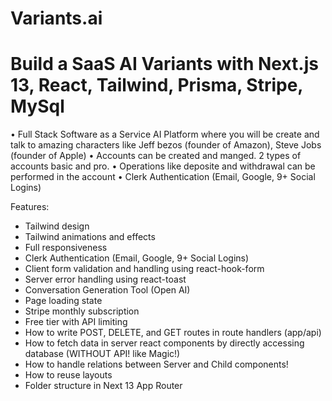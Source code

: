 # Variants.ai
# Build a SaaS AI Variants with Next.js 13, React, Tailwind, Prisma, Stripe, MySql

• Full Stack Software as a Service AI Platform where you will be create and talk to amazing characters like Jeff
  bezos (founder of Amazon), Steve Jobs (founder of Apple)
• Accounts can be created and manged. 2 types of accounts basic and pro.
• Operations like deposite and withdrawal can be performed in the account
• Clerk Authentication (Email, Google, 9+ Social Logins)

Features:

- Tailwind design
- Tailwind animations and effects
- Full responsiveness
- Clerk Authentication (Email, Google, 9+ Social Logins)
- Client form validation and handling using react-hook-form
- Server error handling using react-toast
- Conversation Generation Tool (Open AI)
- Page loading state
- Stripe monthly subscription
- Free tier with API limiting
- How to write POST, DELETE, and GET routes in route handlers (app/api)
- How to fetch data in server react components by directly accessing database (WITHOUT API! like Magic!)
- How to handle relations between Server and Child components!
- How to reuse layouts
- Folder structure in Next 13 App Router



